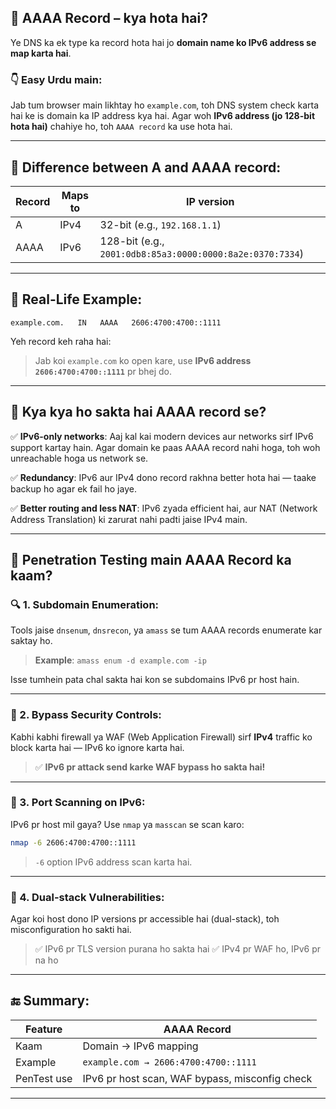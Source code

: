 ## 🔹 **AAAA Record – kya hota hai?**

Ye DNS ka ek type ka record hota hai jo **domain name ko IPv6 address se map karta hai**.

### 👇 Easy Urdu main:

Jab tum browser main likhtay ho `example.com`, toh DNS system check karta hai ke is domain ka IP address kya hai.
Agar woh **IPv6 address (jo 128-bit hota hai)** chahiye ho, toh `AAAA record` ka use hota hai.

---

## 🔹 **Difference between A and AAAA record:**

| Record | Maps to | IP version                                                |
| ------ | ------- | --------------------------------------------------------- |
| A      | IPv4    | 32-bit (e.g., `192.168.1.1`)                              |
| AAAA   | IPv6    | 128-bit (e.g., `2001:0db8:85a3:0000:0000:8a2e:0370:7334`) |

---

## 🔹 **Real-Life Example:**

```dns
example.com.   IN   AAAA   2606:4700:4700::1111
```

Yeh record keh raha hai:

> Jab koi `example.com` ko open kare, use **IPv6 address `2606:4700:4700::1111`** pr bhej do.

---

## 🔹 **Kya kya ho sakta hai AAAA record se?**

✅ **IPv6-only networks**:
Aaj kal kai modern devices aur networks sirf IPv6 support kartay hain. Agar domain ke paas AAAA record nahi hoga, toh woh unreachable hoga us network se.

✅ **Redundancy**:
IPv6 aur IPv4 dono record rakhna better hota hai — taake backup ho agar ek fail ho jaye.

✅ **Better routing and less NAT**:
IPv6 zyada efficient hai, aur NAT (Network Address Translation) ki zarurat nahi padti jaise IPv4 main.

---

## 🔐 **Penetration Testing main AAAA Record ka kaam?**

### 🔍 1. **Subdomain Enumeration**:

Tools jaise `dnsenum`, `dnsrecon`, ya `amass` se tum AAAA records enumerate kar saktay ho.

> **Example**: `amass enum -d example.com -ip`

Isse tumhein pata chal sakta hai kon se subdomains IPv6 pr host hain.

---

### 🎯 2. **Bypass Security Controls**:

Kabhi kabhi firewall ya WAF (Web Application Firewall) sirf **IPv4** traffic ko block karta hai — IPv6 ko ignore karta hai.

> ✅ **IPv6 pr attack send karke WAF bypass ho sakta hai!**

---

### 🧪 3. **Port Scanning on IPv6**:

IPv6 pr host mil gaya? Use `nmap` ya `masscan` se scan karo:

```bash
nmap -6 2606:4700:4700::1111
```

> `-6` option IPv6 address scan karta hai.

---

### 🔐 4. **Dual-stack Vulnerabilities**:

Agar koi host dono IP versions pr accessible hai (dual-stack), toh misconfiguration ho sakti hai.

> ✅ IPv6 pr TLS version purana ho sakta hai
> ✅ IPv4 pr WAF ho, IPv6 pr na ho

---

## 🔚 Summary:

| Feature     | AAAA Record                                    |
| ----------- | ---------------------------------------------- |
| Kaam        | Domain → IPv6 mapping                          |
| Example     | `example.com → 2606:4700:4700::1111`           |
| PenTest use | IPv6 pr host scan, WAF bypass, misconfig check |

---
